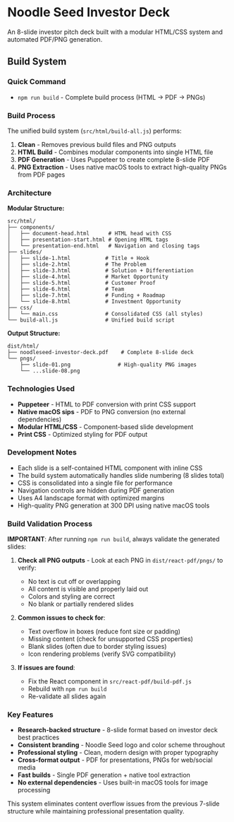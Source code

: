 # Noodle Seed Investor Deck

An 8-slide investor pitch deck built with a modular HTML/CSS system and automated PDF/PNG generation.

## Build System

### Quick Command
- `npm run build` - Complete build process (HTML → PDF → PNGs)

### Build Process
The unified build system (`src/html/build-all.js`) performs:

1. **Clean** - Removes previous build files and PNG outputs
2. **HTML Build** - Combines modular components into single HTML file
3. **PDF Generation** - Uses Puppeteer to create complete 8-slide PDF
4. **PNG Extraction** - Uses native macOS tools to extract high-quality PNGs from PDF pages

### Architecture

**Modular Structure:**
```
src/html/
├── components/
│   ├── document-head.html      # HTML head with CSS
│   ├── presentation-start.html # Opening HTML tags
│   └── presentation-end.html   # Navigation and closing tags
├── slides/
│   ├── slide-1.html           # Title + Hook
│   ├── slide-2.html           # The Problem  
│   ├── slide-3.html           # Solution + Differentiation
│   ├── slide-4.html           # Market Opportunity
│   ├── slide-5.html           # Customer Proof
│   ├── slide-6.html           # Team
│   ├── slide-7.html           # Funding + Roadmap
│   └── slide-8.html           # Investment Opportunity
├── css/
│   └── main.css               # Consolidated CSS (all styles)
└── build-all.js               # Unified build script
```

**Output Structure:**
```
dist/html/
├── noodleseed-investor-deck.pdf    # Complete 8-slide deck
└── pngs/
    ├── slide-01.png               # High-quality PNG images  
    └── ...slide-08.png
```

### Technologies Used

- **Puppeteer** - HTML to PDF conversion with print CSS support
- **Native macOS sips** - PDF to PNG conversion (no external dependencies)
- **Modular HTML/CSS** - Component-based slide development
- **Print CSS** - Optimized styling for PDF output

### Development Notes

- Each slide is a self-contained HTML component with inline CSS
- The build system automatically handles slide numbering (8 slides total)
- CSS is consolidated into a single file for performance
- Navigation controls are hidden during PDF generation
- Uses A4 landscape format with optimized margins
- High-quality PNG generation at 300 DPI using native macOS tools

### Build Validation Process

**IMPORTANT**: After running `npm run build`, always validate the generated slides:

1. **Check all PNG outputs** - Look at each PNG in `dist/react-pdf/pngs/` to verify:
   - No text is cut off or overlapping
   - All content is visible and properly laid out
   - Colors and styling are correct
   - No blank or partially rendered slides

2. **Common issues to check for**:
   - Text overflow in boxes (reduce font size or padding)
   - Missing content (check for unsupported CSS properties)
   - Blank slides (often due to border styling issues)
   - Icon rendering problems (verify SVG compatibility)

3. **If issues are found**:
   - Fix the React component in `src/react-pdf/build-pdf.js`
   - Rebuild with `npm run build`
   - Re-validate all slides again

### Key Features

- **Research-backed structure** - 8-slide format based on investor deck best practices
- **Consistent branding** - Noodle Seed logo and color scheme throughout
- **Professional styling** - Clean, modern design with proper typography
- **Cross-format output** - PDF for presentations, PNGs for web/social media
- **Fast builds** - Single PDF generation + native tool extraction
- **No external dependencies** - Uses built-in macOS tools for image processing

This system eliminates content overflow issues from the previous 7-slide structure while maintaining professional presentation quality.

